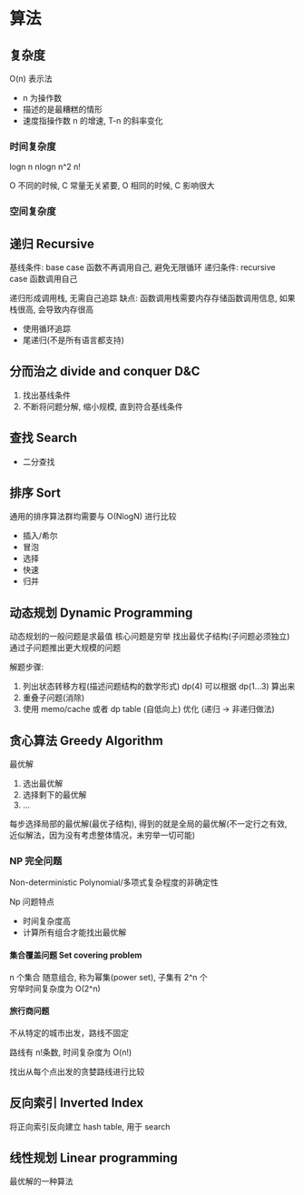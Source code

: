 # 算法

## 复杂度

O(n) 表示法

- n 为操作数
- 描述的是最糟糕的情形
- 速度指操作数 n 的增速, T-n 的斜率变化

### 时间复杂度

logn
n
nlogn
n^2
n!

O 不同的时候, C 常量无关紧要, O 相同的时候, C 影响很大

### 空间复杂度

## 递归 Recursive

基线条件: base case 函数不再调用自己, 避免无限循环
递归条件: recursive case 函数调用自己

递归形成调用栈, 无需自己追踪
缺点: 函数调用栈需要内存存储函数调用信息, 如果栈很高, 会导致内存很高

- 使用循环追踪
- 尾递归(不是所有语言都支持)

## 分而治之 divide and conquer D&C

1. 找出基线条件
2. 不断将问题分解, 缩小规模, 直到符合基线条件

## 查找 Search

- 二分查找

## 排序 Sort

通用的排序算法群均需要与 O(NlogN) 进行比较

- 插入/希尔
- 冒泡
- 选择
- 快速
- 归并

## 动态规划 Dynamic Programming

动态规划的一般问题是求最值
核心问题是穷举 找出最优子结构(子问题必须独立)  
通过子问题推出更大规模的问题

解题步骤:

1. 列出状态转移方程(描述问题结构的数学形式)  dp(4) 可以根据 dp(1...3) 算出来
2. 重叠子问题(消除)
3. 使用 memo/cache 或者 dp table (自低向上) 优化 (递归 -> 非递归做法)

## 贪心算法 Greedy Algorithm

最优解

1. 选出最优解
2. 选择剩下的最优解
3. ...

每步选择局部的最优解(最优子结构), 得到的就是全局的最优解(不一定行之有效, 近似解法，因为没有考虑整体情况，未穷举一切可能)

### NP 完全问题

Non-deterministic Polynomial/多项式复杂程度的非确定性

Np 问题特点

- 时间复杂度高
- 计算所有组合才能找出最优解

#### 集合覆盖问题 Set covering problem

n 个集合
随意组合, 称为幂集(power set), 子集有 2^n 个  
穷举时间复杂度为 O(2^n)  

#### 旅行商问题

不从特定的城市出发，路线不固定

路线有 n!条数, 时间复杂度为 O(n!)

找出从每个点出发的贪婪路线进行比较

## 反向索引 Inverted Index

将正向索引反向建立 hash table, 用于 search

## 线性规划 Linear programming

最优解的一种算法
